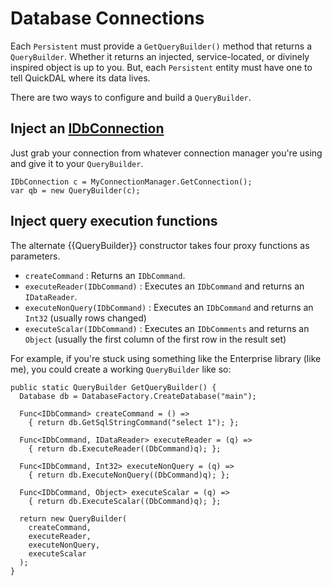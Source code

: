 # Database Connections

Each `Persistent` must provide a `GetQueryBuilder()` method that returns a `QueryBuilder`. Whether it returns an injected, service-located, or divinely inspired object is up to you. But, each `Persistent` entity must have one to tell QuickDAL where its data lives.

There are two ways to configure and build a `QueryBuilder`.

## Inject an [IDbConnection](http://msdn.microsoft.com/en-us/library/system.data.idbconnection(v=vs.110).aspx)

Just grab your connection from whatever connection manager you're using and give it to your `QueryBuilder`.

	IDbConnection c = MyConnectionManager.GetConnection();
	var qb = new QueryBuilder(c);

## Inject query execution functions

The alternate {{QueryBuilder}} constructor takes four proxy functions as parameters.
* `createCommand` : Returns an `IDbCommand`.
* `executeReader(IDbCommand)` : Executes an `IDbCommand` and returns an `IDataReader`.
* `executeNonQuery(IDbCommand)` : Executes an `IDbCommand` and returns an `Int32` (usually rows changed)
* `executeScalar(IDbCommand)` : Executes an `IDbComments` and returns an `Object` (usually the first column of the first row in the result set)

For example, if you're stuck using something like the Enterprise library (like me), you could create a working `QueryBuilder` like so:

	public static QueryBuilder GetQueryBuilder() {
	  Database db = DatabaseFactory.CreateDatabase("main");

	  Func<IDbCommand> createCommand = () =>
		{ return db.GetSqlStringCommand("select 1"); };

	  Func<IDbCommand, IDataReader> executeReader = (q) =>
		{ return db.ExecuteReader((DbCommand)q); };

	  Func<IDbCommand, Int32> executeNonQuery = (q) =>
		{ return db.ExecuteNonQuery((DbCommand)q); };

	  Func<IDbCommand, Object> executeScalar = (q) =>
		{ return db.ExecuteScalar((DbCommand)q); };

	  return new QueryBuilder(
		createCommand,
		executeReader,
		executeNonQuery,
		executeScalar
	  );
	}
